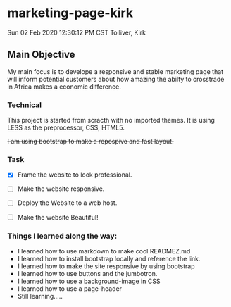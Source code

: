 # marketing-page-kirk
Sun 02 Feb 2020 12:30:12 PM CST 
Tolliver, Kirk


## Main Objective

My main focus is to develope a responsive and stable marketing page that will inform potential customers about how amazing the abilty to crosstrade in Africa makes a economic difference.

### Technical
This project is started from scracth with no imported themes. It is using LESS as the preprocessor, CSS, HTML5.

~~I am using bootstrap to make a repospive and fast layout.~~

### Task
- [x] Frame the website to look professional.

- [ ] Make the website responsive.

- [ ] Deploy the Website to a web host.

- [ ] Make the website Beautiful!

### Things I learned along the way:

* I learned how to use markdown to make cool READMEZ.md
* I learned how to install bootstrap locally and reference the link.
* I learned how to make the site responsive by using bootstrap
* I learned how to use buttons and the jumbotron.
* I learned how to use a  background-image in CSS
* I learned how to use a page-header 
* Still learning.....
